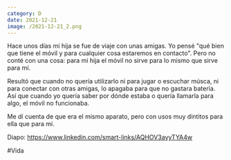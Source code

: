 ```yaml
--- 
category: D 
date: 2021-12-21 
image: /2021-12-21_2.png 
--- 
```


Hace unos días mi hija se fue de viaje con unas amigas. Yo pensé "qué bien que tiene el móvil y para cualquier cosa estaremos en contacto". Pero no conté con una cosa: para mi hija el móvil no sirve para lo mismo que sirve para mí. 

Resultó que cuando no quería utilizarlo ni para jugar o escuchar músca, ni para conectar con otras amigas, lo apagaba para que no gastara batería. Así que cuando yo quería saber por dónde estaba o quería llamarla para algo, el móvil no funcionaba. 

Me dí cuenta de que era el mismo aparato, pero con usos muy dintitos para ella que para mí.

Diapo: https://www.linkedin.com/smart-links/AQHOV3ayyTYA4w

#Vida